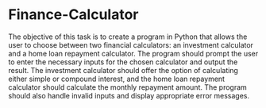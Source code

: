 # Finance-Calculator
The objective of this task is to create a program in Python that allows the user to choose between two financial calculators: an investment calculator and a home loan repayment calculator. The program should prompt the user to enter the necessary inputs for the chosen calculator and output the result. The investment calculator should offer the option of calculating either simple or compound interest, and the home loan repayment calculator should calculate the monthly repayment amount. The program should also handle invalid inputs and display appropriate error messages.
